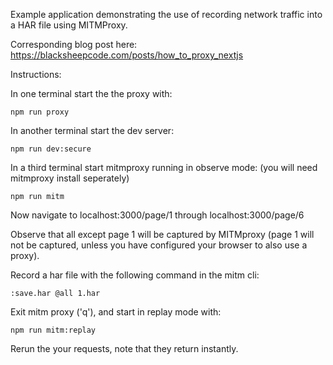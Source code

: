 Example application demonstrating the use of recording network traffic into a HAR file using MITMProxy. 

Corresponding blog post here: https://blacksheepcode.com/posts/how_to_proxy_nextjs


Instructions: 

In one terminal start the the proxy with: 

```
npm run proxy
```


In another terminal start the dev server: 


```
npm run dev:secure
```


In a third terminal start mitmproxy running in observe mode: (you will need mitmproxy install seperately) 

```
npm run mitm
```


Now navigate to localhost:3000/page/1 through localhost:3000/page/6

Observe that all except page 1 will be captured by MITMproxy (page 1 will not be captured, unless you have configured your browser to also use a proxy). 

Record a har file with the following command in the mitm cli: 

```
:save.har @all 1.har
```


Exit mitm proxy ('q'), and start in replay mode with: 

```
npm run mitm:replay
```

Rerun the your requests, note that they return instantly. 


